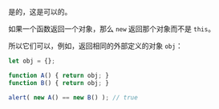 是的，这是可以的。

如果一个函数返回一个对象，那么 `new` 返回那个对象而不是 `this`。

所以它们可以，例如，返回相同的外部定义的对象 `obj`：

```js no-beautify
let obj = {};

function A() { return obj; }
function B() { return obj; }

alert( new A() == new B() ); // true
```
